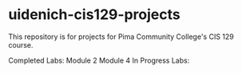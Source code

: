 # uidenich-cis129-projects
This repository is for projects for Pima Community College's CIS 129 course.

Completed Labs:
   Module 2
   Module 4
In Progress Labs:

